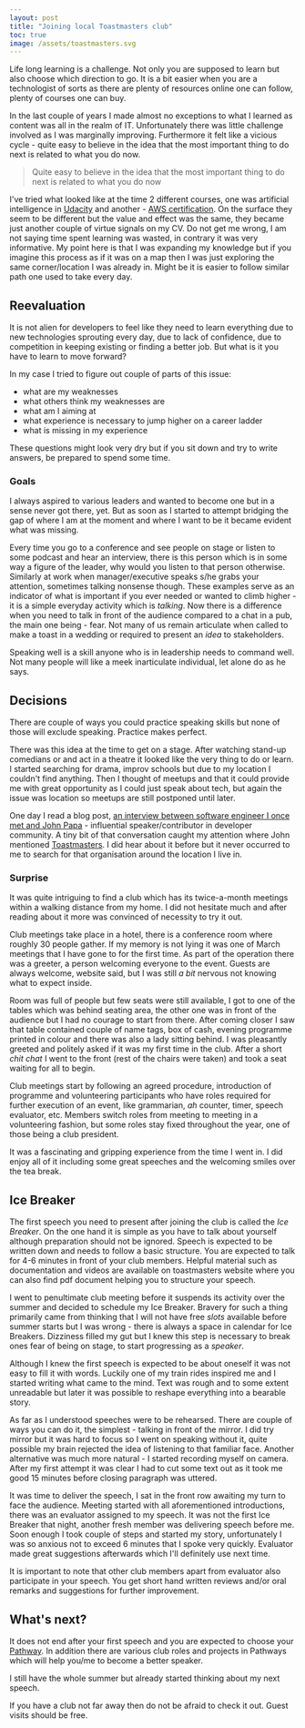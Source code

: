 ```yaml
---
layout: post
title: "Joining local Toastmasters club"
toc: true
image: /assets/toastmasters.svg
---
```


Life long learning is a challenge. Not only you are supposed to learn but also choose which direction to go. It is a bit easier when you are a technologist of sorts as there are plenty of resources online one can follow, plenty of courses one can buy.

In the last couple of years I made almost no exceptions to what I learned as content was all in the realm of IT. Unfortunately there was little challenge involved as I was marginally improving. Furthermore it felt like a vicious cycle - quite easy to believe in the idea that the most important thing to do next is related to what you do now.

> Quite easy to believe in the idea that the most important thing to do next is related to what you do now

I've tried what looked like at the time 2 different courses, one was artificial intelligence in [Udacity](https://udacity.com) and another - [AWS certification](https://aws.amazon.com/certification/). On the surface they seem to be different but the value and effect was the same, they became just another couple of virtue signals on my CV. Do not get me wrong, I am not saying time spent learning was wasted, in contrary it was very informative. My point here is that I was expanding my knowledge but if you imagine this process as if it was on a map then I was just exploring the same corner/location I was already in. Might be it is easier to follow similar path one used to take every day.

## Reevaluation

It is not alien for developers to feel like they need to learn everything due to new technologies sprouting every day, due to lack of confidence, due to competition in keeping existing or finding a better job. But what is it you have to learn to move forward?

In my case I tried to figure out couple of parts of this issue:
- what are my weaknesses
- what others think my weaknesses are
- what am I aiming at
- what experience is necessary to jump higher on a career ladder
- what is missing in my experience

These questions might look very dry but if you sit down and try to write answers, be prepared to spend some time. 

### Goals

I always aspired to various leaders and wanted to become one but in a sense never got there, yet. But as soon as I started to attempt bridging the gap of where I am at the moment and where I want to be it became evident what was missing.

Every time you go to a conference and see people on stage or listen to some podcast and hear an interview, there is this person which is in some way a figure of the leader, why would you listen to that person otherwise. Similarly at work when manager/executive speaks s/he grabs your attention, sometimes talking nonsense though. These examples serve as an indicator of what is important if you ever needed or wanted to climb higher - it is a simple everyday activity which is _talking_. Now there is a difference when you need to talk in front of the audience compared to a chat in a pub, the main one being - fear. Not many of us remain articulate when called to make a toast in a wedding or required to present an _idea_ to stakeholders. 

Speaking well is a skill anyone who is in leadership needs to command well. Not many people will like a meek inarticulate individual, let alone do as he says.

## Decisions

There are couple of ways you could practice speaking skills but none of those will exclude speaking. Practice makes perfect.

There was this idea at the time to get on a stage. After watching stand-up comedians or and act in a theatre it looked like the very thing to do or learn. I started searching for drama, improv schools but due to my location I couldn't find anything. Then I thought of meetups and that it could provide me with great opportunity as I could just speak about tech, but again the issue was location so meetups are still postponed until later.

One day I read a blog post, [an interview between software engineer I once met and John Papa](https://blog.drinkbird.com/john-papa-interview-voxxed-days-athens-2018/) - influential speaker/contributor in developer community. A tiny bit of that conversation caught my attention where John mentioned [Toastmasters](https://www.toastmasters.org/). I did hear about it before but it never occurred to me to search for that organisation around the location I live in.

### Surprise

It was quite intriguing to find a club which has its twice-a-month meetings within a walking distance from my home. I did not hesitate much and after reading about it more was convinced of necessity to try it out.

Club meetings take place in a hotel, there is a conference room where roughly 30 people gather. If my memory is not lying it was one of March meetings that I have gone to for the first time. As part of the operation there was a greeter, a person welcoming everyone to the event. Guests are always welcome, website said, but I was still _a bit_ nervous not knowing what to expect inside.

Room was full of people but few seats were still available, I got to one of the tables which was behind seating area, the other one was in front of the audience but I had no courage to start from there. After coming closer I saw that table contained couple of name tags, box of cash, evening programme printed in colour and there was also a lady sitting behind. I was pleasantly greeted and politely asked if it was my first time in the club. After a short _chit chat_ I went to the front (rest of the chairs were taken) and took a seat waiting for all to begin. 

Club meetings start by following an agreed procedure, introduction of programme and volunteering participants who have roles required for further execution of an event, like grammarian, _ah_ counter, timer, speech evaluator, etc. Members switch roles from meeting to meeting in a volunteering fashion, but some roles stay fixed throughout the year, one of those being a club president.

It was a fascinating and gripping experience from the time I went in. I did enjoy all of it including some great speeches and the welcoming smiles over the tea break.

## Ice Breaker

The first speech you need to present after joining the club is called the _Ice Breaker_. On the one hand it is simple as you have to talk about yourself although preparation should not be ignored. Speech is expected to be written down and needs to follow a basic structure. You are expected to talk for 4-6 minutes in front of your club members. Helpful material such as documentation and videos are available on toastmasters website where you can also find pdf document helping you to structure your speech. 

I went to penultimate club meeting before it suspends its activity over the summer and decided to schedule my Ice Breaker. Bravery for such a thing primarily came from thinking that I will not have free _slots_ available before summer starts but I was wrong - there is always a space in calendar for Ice Breakers. Dizziness filled my gut but I knew this step is necessary to break ones fear of being on stage, to start progressing as a _speaker_.

Although I knew the first speech is expected to be about oneself it was not easy to fill it with words. Luckily one of my train rides inspired me and I started writing what came to the mind. Text was rough and to some extent unreadable but later it was possible to reshape everything into a bearable story. 

As far as I understood speeches were to be rehearsed. There are couple of ways you can do it, the simplest - talking in front of the mirror. I did try mirror but it was hard to focus so I went on speaking without it, quite possible my brain rejected the idea of listening to that familiar face. Another alternative was much more natural - I started recording myself on camera. After my first attempt it was clear I had to cut some text out as it took me good 15 minutes before closing paragraph was uttered.

It was time to deliver the speech, I sat in the front row awaiting my turn to face the audience. Meeting started with all aforementioned introductions, there was an evaluator assigned to my speech. It was not the first Ice Breaker that night, another fresh member was delivering speech before me. Soon enough I took couple of steps and started my story, unfortunately I was so anxious not to exceed 6 minutes that I spoke very quickly. Evaluator made great suggestions afterwards which I'll definitely use next time.

It is important to note that other club members apart from evaluator also participate in your speech. You get short hand written reviews and/or oral remarks and suggestions for further improvement.

## What's next?

It does not end after your first speech and you are expected to choose your [Pathway](https://www.toastmasters.org/Pathways-Overview). In addition there are various club roles and projects in Pathways which will help you/me to become a better speaker.

I still have the whole summer but already started thinking about my next speech.

If you have a club not far away then do not be afraid to check it out. Guest visits should be free.
